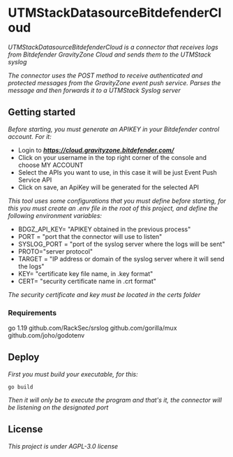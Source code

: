 # UTMStackDatasourceBitdefenderCloud

_UTMStackDatasourceBitdefenderCloud is a connector that receives logs from Bitdefender GravityZone Cloud and sends them to the UTMStack syslog_

_The connector uses the POST method to receive authenticated and protected messages from the GravityZone event push service. Parses the message and then forwards it to a UTMStack Syslog server_

## Getting started
_Before starting, you must generate an APIKEY in your Bitdefender control account. For it:_
* Login to ***https://cloud.gravityzone.bitdefender.com/***
* Click on your username in the top right corner of the console and choose MY ACCOUNT
* Select the APIs you want to use, in this case it will be just Event Push Service API
* Click on save, an ApiKey will be generated for the selected API

_This tool uses some configurations that you must define before starting, for this you must create an .env file in the root of this project, and define the following environment variables:_
* BDGZ_API_KEY= "APIKEY obtained in the previous process"
* PORT = "port that the connector will use to listen"
* SYSLOG_PORT = "port of the syslog server where the logs will be sent"
* PROTO="server protocol"
* TARGET = "IP address or domain of the syslog server where it will send the logs"
* KEY= "certificate key file name, in .key format"
* CERT= "security certificate name in .crt format"

_The security certificate and key must be located in the certs folder_

### Requirements

go 1.19
github.com/RackSec/srslog
github.com/gorilla/mux
github.com/joho/godotenv


## Deploy

_First you must build your executable, for this:_

```
go build
```

_Then it will only be to execute the program and that's it, the connector will be listening on the designated port_

## License
_This project is under AGPL-3.0 license_
 